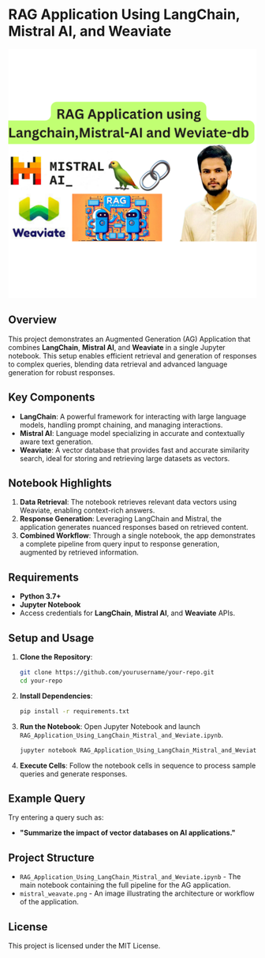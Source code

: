 # RAG Application Using LangChain, Mistral AI, and Weaviate

![Project Screenshot](mistral_weavate.png)

## Overview

This project demonstrates an Augmented Generation (AG) Application that combines **LangChain**, **Mistral AI**, and **Weaviate** in a single Jupyter notebook. This setup enables efficient retrieval and generation of responses to complex queries, blending data retrieval and advanced language generation for robust responses.

## Key Components

- **LangChain**: A powerful framework for interacting with large language models, handling prompt chaining, and managing interactions.
- **Mistral AI**: Language model specializing in accurate and contextually aware text generation.
- **Weaviate**: A vector database that provides fast and accurate similarity search, ideal for storing and retrieving large datasets as vectors.

## Notebook Highlights

1. **Data Retrieval**: The notebook retrieves relevant data vectors using Weaviate, enabling context-rich answers.
2. **Response Generation**: Leveraging LangChain and Mistral, the application generates nuanced responses based on retrieved content.
3. **Combined Workflow**: Through a single notebook, the app demonstrates a complete pipeline from query input to response generation, augmented by retrieved information.

## Requirements

- **Python 3.7+**
- **Jupyter Notebook**
- Access credentials for **LangChain**, **Mistral AI**, and **Weaviate** APIs.

## Setup and Usage

1. **Clone the Repository**:
   ```bash
   git clone https://github.com/yourusername/your-repo.git
   cd your-repo
   ```

2. **Install Dependencies**:
   ```bash
   pip install -r requirements.txt
   ```

3. **Run the Notebook**:
   Open Jupyter Notebook and launch `RAG_Application_Using_LangChain_Mistral_and_Weviate.ipynb`.

   ```bash
   jupyter notebook RAG_Application_Using_LangChain_Mistral_and_Weviate.ipynb
   ```

4. **Execute Cells**:
   Follow the notebook cells in sequence to process sample queries and generate responses.

## Example Query

Try entering a query such as:
- **"Summarize the impact of vector databases on AI applications."**

## Project Structure

- `RAG_Application_Using_LangChain_Mistral_and_Weviate.ipynb` - The main notebook containing the full pipeline for the AG application.
- `mistral_weavate.png` - An image illustrating the architecture or workflow of the application.

## License

This project is licensed under the MIT License.
